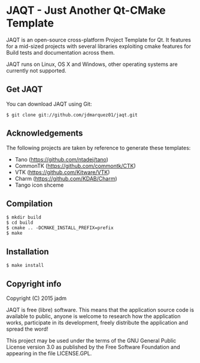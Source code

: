 JAQT - Just Another Qt-CMake Template
====================================
JAQT is an open-source cross-platform Project Template for Qt. 
It features for a mid-sized projects with several libraries
exploiting cmake features for Build tests and documentation
across them.

JAQT runs on Linux, OS X and Windows,
other operating systems are currently not supported.


Get JAQT
--------
You can download JAQT using Git:

    $ git clone git://github.com/jdmarquez01/jaqt.git


Acknowledgements
------------

The following projects are taken by reference to generate these templates:

 * Tano (https://github.com/ntadej/tano)
 * CommonTK (https://github.com/commontk/CTK)
 * VTK (https://github.com/Kitware/VTK)
 * Charm (https://github.com/KDAB/Charm)
 * Tango icon shceme

Compilation
-----------
    $ mkdir build
    $ cd build
    $ cmake .. -DCMAKE_INSTALL_PREFIX=prefix
    $ make

Installation
------------
    $ make install


Copyright info
--------------
Copyright (C) 2015 jadm

JAQT is free (libre) software. This means that the application
source code is available to public, anyone is welcome to research
how the application works, participate in its development, freely
distribute the application and spread the word!

This project may be used under the terms of the
GNU General Public License version 3.0 as published by the
Free Software Foundation and appearing in the file LICENSE.GPL.
